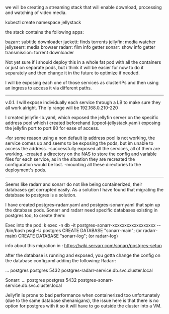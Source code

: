 we will be creating a streaming stack that will enable download, processing and watching of video media.

kubectl create namespace jellystack

the stack contains the following apps:

bazarr: subtitle downloader
jackett: finds torrents
jellyfin: media watcher
jellyseerr: media browser
radarr: film info getter
sonarr: show info getter
transmission: torrent downloader


Not yet sure if i should deploy this in a whole fat pod with all the containers or just on separate pods, but i think it
will be easier for now to do it separately and then change it in the future to optimize if needed.

I will be exposing each one of those services as clusterIPs and then using an ingress to access it via different paths.

------------------

v.0.1.
I will expose individually each service through a LB to make sure they all work alright.
The Ip range will be 192.168.0.210-220

I created jellyfin-lb.yaml, which exposed the jellyfin server on the specific address pool which i created beforehand (ippool-jellystack.yaml)
exposing the jellyfin port to port 80 for ease of access.


-for some reason using a non default ip address pool is not working, the service comes up and seems to be exposing the pods, but im unable to access the address.
-successfully exposed all the services, all of them are working.
-created a directory on the NAS to store the config and variable files for each service, as in the situation they are recreated the configuration would be lost.
-mounting all these directories to the deployment's pods.


------------------

Seems like radarr and sonarr do not like being containerized, their databases get corrupted easily.
As a solution I have found that migrating the database to postgres is a solution.

I have created postgres-radarr.yaml and postgres-sonarr.yaml that spin up the database pods.
Sonarr and radarr need specific databases existing in postgres too, to create them:

Exec into the pod:
k exec -n db -it postgres-sonarr-xxxxxxxxxxxxxxxxxx -- /bin/bash
psql -U postgres
CREATE DATABASE "sonarr-main"; (or radarr-main)
CREATE DATABASE "sonarr-log"; (or radarr-log)

info about this migration in : https://wiki.servarr.com/sonarr/postgres-setup

after the database is running and exposed, you gotta change the config on the database config.xml adding the following:
Radarr:

<Config>
...
<PostgresUser>postgres</PostgresUser>
<PostgresPassword>postgres</PostgresPassword>
<PostgresPort>5432</PostgresPort>
<PostgresHost>postgres-radarr-service.db.svc.cluster.local</PostgresHost>
</Config>

Sonarr:
<Config>
...
<PostgresUser>postgres</PostgresUser>
<PostgresPassword>postgres</PostgresPassword>
<PostgresPort>5432</PostgresPort>
<PostgresHost>postgres-sonarr-service.db.svc.cluster.local</PostgresHost>
</Config>

Jellyfin is prone to bad performance when containerized too unfortunately (due to the same database shenanigans), 
the issue here is that there is no option for postgres with it so it will have to go outside the cluster into a VM.
